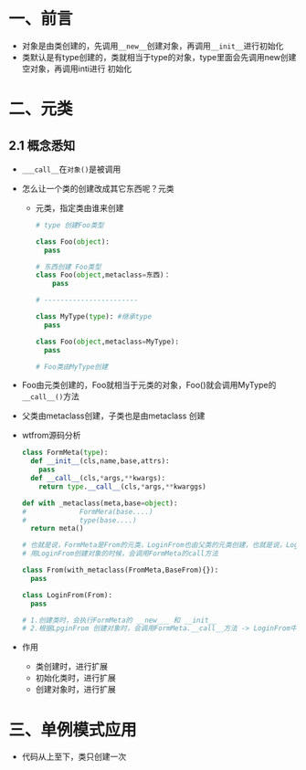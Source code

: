 # 一、前言

- 对象是由类创建的，先调用`__new__`创建对象，再调用`__init__`进行初始化
- 类默认是有type创建的，类就相当于type的对象，type里面会先调用new创建空对象，再调用inti进行 初始化

# 二、元类

## 2.1 概念悉知

- `___call__`在`对象()`是被调用

- 怎么让一个类的创建改成其它东西呢？元类

  - 元类，指定类由谁来创建

    ```python
    # type 创建Foo类型
    
    class Foo(object):
      pass
    
    # 东西创建 Foo类型
    class Foo(object,metaclass=东西)：
    	pass
    
    # ----------------------- 
    
    class MyType(type): #继承type
      pass
    
    class Foo(object,metaclass=MyType):
      pass
    
    # Foo类由MyType创建
    
    ```

- Foo由元类创建的，Foo就相当于元类的对象，Foo()就会调用MyType的`__call__()`方法

- 父类由metaclass创建，子类也是由metaclass 创建

- wtfrom源码分析

  ```python
  class FormMeta(type):
    def __init__(cls,name,base,attrs):
      pass
    def __call__(cls,*args,**kwargs):
      return type.__call__(cls,*args,**kwarggs)
  
  def with _metaclass(meta,base=object):
  #				FormMera(base....) 
  #				type(base....)
    return meta()
  
  # 也就是说，FormMeta是From的元类，LoginFrom也由父类的元类创建，也就是说，LoginFrom类的创建会调用FormMeta的new和init
  # 用LoginFrom创建对象的时候，会调用FormMeta的call方法
  
  class From(with_metaclass(FromMeta,BaseFrom){}):
    pass
  
  class LoginFrom(From):
    pass
  
  # 1.创建类时，会执行FormMeta的 __new___ 和 __init__ 
  # 2.根据LpginFrom 创建对象时，会调用FormMeta.__call__方法 -> LoginFrom中的new去创建对象，init去初始化对象
  ```

  

- 作用
  - 类创建时，进行扩展
  - 初始化类时，进行扩展
  - 创建对象时，进行扩展

# 三、单例模式应用

- 代码从上至下，类只创建一次  
